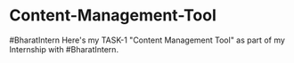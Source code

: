 # Content-Management-Tool
 #BharatIntern
Here's my TASK-1 "Content Management Tool" as part of my Internship with #BharatIntern.
